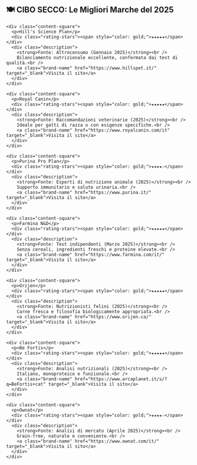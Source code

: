 <section class="text-block">
  <h2 class="small-title">🍽️ CIBO SECCO: Le Migliori Marche del 2025</h2>
  <div class="square-grid">

    <div class="content-square">
      <p>Hill's Science Plan</p>
      <div class="rating-stars"><span style="color: gold;">★★★★★</span></div>
      <div class="description">
        <strong>Fonte: Altroconsumo (Gennaio 2025)</strong><br />
        Bilanciamento nutrizionale eccellente, confermata dai test di qualità.<br />
        <a class="brand-name" href="https://www.hillspet.it/" target="_blank">Visita il sito</a>
      </div>
    </div>

    <div class="content-square">
      <p>Royal Canin</p>
      <div class="rating-stars"><span style="color: gold;">★★★★★</span></div>
      <div class="description">
        <strong>Fonte: Raccomandazioni veterinarie (2025)</strong><br />
        Ideale per gatti di razza o con esigenze specifiche.<br />
        <a class="brand-name" href="https://www.royalcanin.com/it" target="_blank">Visita il sito</a>
      </div>
    </div>

    <div class="content-square">
      <p>Purina Pro Plan</p>
      <div class="rating-stars"><span style="color: gold;">★★★★☆</span></div>
      <div class="description">
        <strong>Fonte: Esperti di nutrizione animale (2025)</strong><br />
        Supporto immunitario e salute urinaria.<br />
        <a class="brand-name" href="https://www.purina.it/" target="_blank">Visita il sito</a>
      </div>
    </div>

    <div class="content-square">
      <p>Farmina N&D</p>
      <div class="rating-stars"><span style="color: gold;">★★★★★</span></div>
      <div class="description">
        <strong>Fonte: Test indipendenti (Marzo 2025)</strong><br />
        Senza cereali, ingredienti freschi e proteine elevate.<br />
        <a class="brand-name" href="https://www.farmina.com/it/" target="_blank">Visita il sito</a>
      </div>
    </div>

    <div class="content-square">
      <p>Orijen</p>
      <div class="rating-stars"><span style="color: gold;">★★★★★</span></div>
      <div class="description">
        <strong>Fonte: Nutrizionisti felini (2025)</strong><br />
        Carne fresca e filosofia biologicamente appropriata.<br />
        <a class="brand-name" href="https://www.orijen.ca/" target="_blank">Visita il sito</a>
      </div>
    </div>

    <div class="content-square">
      <p>Be Fortis</p>
      <div class="rating-stars"><span style="color: gold;">★★★★★</span></div>
      <div class="description">
        <strong>Fonte: Analisi nutrizionali (2025)</strong><br />
        Italiano, monoproteico e funzionale.<br />
        <a class="brand-name" href="https://www.arcaplanet.it/s/?q=BeFortis+cat" target="_blank">Visita il sito</a>
      </div>
    </div>

    <div class="content-square">
      <p>Ownat</p>
      <div class="rating-stars"><span style="color: gold;">★★★★☆</span></div>
      <div class="description">
        <strong>Fonte: Analisi di mercato (Aprile 2025)</strong><br />
        Grain-free, naturale e conveniente.<br />
        <a class="brand-name" href="https://www.ownat.com/it/" target="_blank">Visita il sito</a>
      </div>
    </div>

  </div>
</section>

